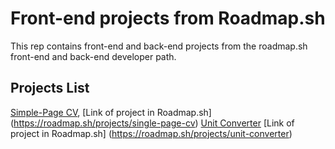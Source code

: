 # Front-end projects from Roadmap.sh
This rep contains front-end and back-end projects from the roadmap.sh front-end and back-end developer path.

## Projects List

[Simple-Page CV](https://github.com/oSetsunai/HTML-CSS-JS-Project-Exercice/tree/main/Simple-Page%20CV), [Link of project in Roadmap.sh] (https://roadmap.sh/projects/single-page-cv)
[Unit Converter](https://github.com/oSetsunai/HTML-CSS-JS-Project-Exercice/tree/main/UnitConverter) [Link of project in Roadmap.sh] (https://roadmap.sh/projects/unit-converter)
